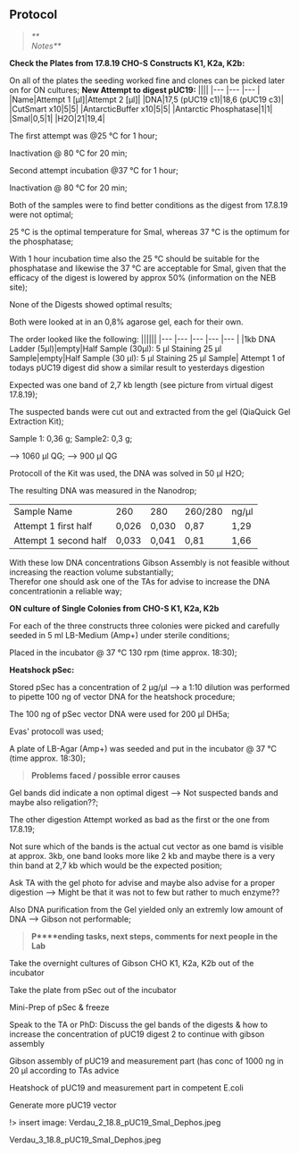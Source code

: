 ﻿---
aimtask: New Attempts for pUC19 Digest/ Heatshock pSEC and ON culture/ ON cultures from K1,K2a,K2b 
protocol: "-"  
date: 2019-08-18  
participants: Marie Wiedemann, Leon Altmann
---  

## Protocol 
> _**  
> Notes**_

**Check the Plates from 17.8.19 CHO-S Constructs K1, K2a, K2b:**

On all of the plates the seeding worked fine and clones can be picked later on for ON cultures;
**New Attempt to digest pUC19:**
||||
|--- |--- |--- |
|Name|Attempt 1 [µl]|Attempt 2 [µl]|
|DNA|17,5 (pUC19 c1)|18,6 (pUC19 c3)|
|CutSmart x10|5|5|
|AntarcticBuffer x10|5|5|
|Antarctic Phosphatase|1|1|
|SmaI|0,5|1|
|H2O|21|19,4|
  
  The first attempt was @25 °C for 1 hour;

Inactivation @ 80 °C for 20 min;

  

Second attempt incubation @37 °C for 1 hour;

Inactivation @ 80 °C for 20 min;

  

Both of the samples were to find better conditions as the digest from 17.8.19 were not optimal;

25 °C is the optimal temperature for SmaI, whereas 37 °C is the optimum for the phosphatase;

With 1 hour incubation time also the 25 °C should be suitable for the phosphatase and likewise the 37 °C are acceptable for SmaI, given that the efficacy of the digest is lowered by approx 50% (information on the NEB site);

None of the Digests showed optimal results;

  

Both were looked at in an 0,8% agarose gel, each for their own.

The order looked like the following:
||||||
|--- |--- |--- |--- |--- |
|1kb DNA Ladder (5µl)|empty|Half Sample (30µl):
5 µl Staining
25 µl Sample|empty|Half Sample (30 µl):
5 µl Staining
25 µl Sample|
Attempt 1 of todays pUC19 digest did show a similar result to yesterdays digestion

Expected was one band of 2,7 kb length (see picture from virtual digest 17.8.19);

The suspected bands were cut out and extracted from the gel (QiaQuick Gel Extraction Kit);

  

Sample 1: 0,36 g; Sample2: 0,3 g;

--> 1060 µl QG; --> 900 µl QG

  

Protocoll of the Kit was used, the DNA was solved in 50 µl H2O;

The resulting DNA was measured in the Nanodrop;
  


||||||
|--- |--- |--- |--- |--- |
|Sample Name|260|280|260/280|ng/µl|
|Attempt 1 first half|0,026|0,030|0,87|1,29|
|Attempt 1 second half|0,033|0,041|0,81|1,66|

With these low DNA concentrations Gibson Assembly is not feasible without increasing the reaction volume substantially;  
Therefor one should ask one of the TAs for advise to increase the DNA concentrationin a reliable way;

  

**ON culture of Single Colonies from CHO-S K1, K2a, K2b**

For each of the three constructs three colonies were picked and carefully seeded in 5 ml LB-Medium (Amp+) under sterile conditions;

Placed in the incubator @ 37 °C 130 rpm (time approx. 18:30);

  

**Heatshock pSec:**

Stored pSec has a concentration of 2 µg/µl --> a 1:10 dilution was performed to pipette 100 ng of vector DNA for the heatshock procedure;

The 100 ng of pSec vector DNA were used for 200 µl DH5a;

Evas' protocoll was used;

A plate of LB-Agar (Amp+) was seeded and put in the incubator @ 37 °C (time approx. 18:30);

  

> **Problems faced / possible error causes**

Gel bands did indicate a non optimal digest --> Not suspected bands and maybe also religation??;

The other digestion Attempt worked as bad as the first or the one from 17.8.19;

Not sure which of the bands is the actual cut vector as one bamd is visible at approx. 3kb, one band looks more like 2 kb and maybe there is a very thin band at 2,7 kb which would be the expected position;

Ask TA with the gel photo for advise and maybe also advise for a proper digestion --> Might be that it was not to few but rather to much enzyme??

Also DNA purification from the Gel yielded only an extremly low amount of DNA --> Gibson not performable;

  

  

> **P****ending tasks, next steps, comments for next people in the Lab**

Take the overnight cultures of Gibson CHO K1, K2a, K2b out of the incubator

Take the plate from pSec out of the incubator

Mini-Prep of pSec & freeze

Speak to the TA or PhD: Discuss the gel bands of the digests & how to increase the concentration of pUC19 digest 2 to continue with gibson assembly

Gibson assembly of pUC19 and measurement part (has conc of 1000 ng in 20 µl according to TAs advice

Heatshock of pUC19 and measurement part in competent E.coli

Generate more pUC19 vector

!> insert image: Verdau_2_18.8_pUC19_SmaI_Dephos.jpeg
 
 Verdau_3_18.8_pUC19_SmaI_Dephos.jpeg

